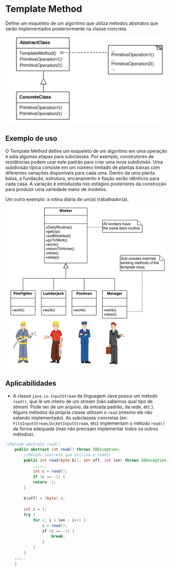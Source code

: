 # Template Method
Define um esqueleto de um algoritmo que utiliza métodos abstratos que serão implementados posteriormente na classe concreta.

![exemplo](template_method.png)

## Exemplo de uso
O Template Method define um esqueleto de um algoritmo em uma operação e adia algumas etapas para subclasses. Por exemplo, construtores de residências podem usar este padrão para criar uma nova subdivisão. Uma subdivisão típica consiste em um número limitado de plantas baixas com diferentes variações disponíveis para cada uma. Dentro de uma planta baixa, a fundação, estrutura, encanamento e fiação serão idênticos para cada casa. A variação é introduzida nos estágios posteriores da construção para produzir uma variedade maior de modelos.

Um outro exemplo: a rotina diária de um(a) trabalhador(a).

![exemplo_template_method](exemplo_template_method.png)



## Aplicabilidades
- A classe ```java.io.InputStream``` da linguagem Java possui um método ```read()```, que lê um inteiro de um *stream* (não sabemos qual tipo de *stream*. Pode ser de um arquivo, da entrada padrão, da rede, etc.). Alguns métodos da própria classe utilizam o ```read``` (mesmo ele
não estando implementado). As subclasses concretas (ex: ```FileInputStream```,```SocketInputStream```, etc) implementam o método ```read()``` da forma adequada (mas não precisam implementar todos os outros métodos).

```java
//Metodo abstrato read()
    public abstract int read() throws IOException;
        //Método concreto que utiliza o read()
        public int read(byte b[], int off, int len) throws IOException {
            ......
            int c = read();
            if (c == -1) {
            return -1;
        }

        b[off] = (byte) c;

        int i = 1;
        try {
            for (; i < len ; i++) {
                c = read();
                if (c == -1) {
                    break;
                }
            }
        }
    .....
    }
```
